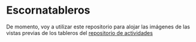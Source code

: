 # Escornatableros
De momento, voy a utilizar este repositorio para alojar las imágenes de las vistas previas de los tableros del [repositorio de actividades](https://t.co/9wBOTjMAn8?amp=1)
